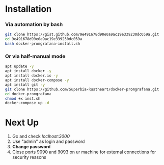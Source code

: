 # Installation

### Via automation by bash
```bash
git clone https://gist.github.com/9e491678d90e0a9ac19e339230dc059a.git
cd 9e491678d90e0a9ac19e339230dc059a
bash docker-promgrafana-install.sh
```

### Or via half-manual mode
```bash
apt update -y
apt install docker -y
apt install docker.io -y
apt install docker-compose -y
apt install git -y
git clone https://github.com/Superbia-Rustheart/docker-promgrafana.git
cd docker-promgrafana
chmod +x inst.sh
docker-compose up -d
```

# Next Up
1. Go and check *loclhost:3000*
2. Use "admin" as login and password
3. **Change password**
4. Close ports 9090 and 9093 on ur machine for external connections for security reasons
